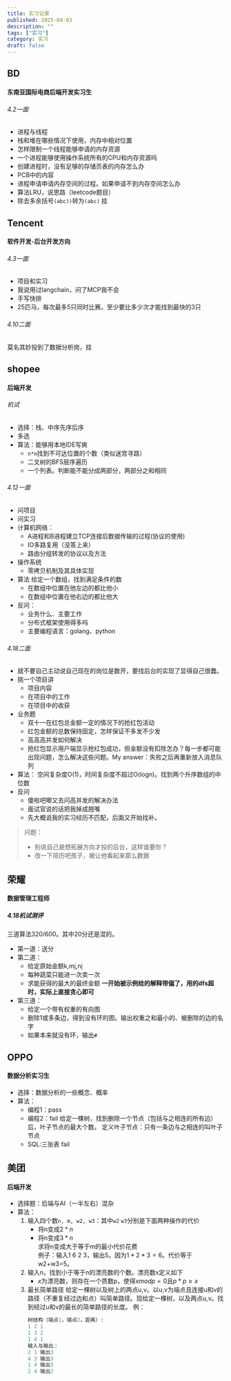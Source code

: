 ```yaml
---
title: 实习记录
published: 2025-04-03
description: ""
tags: ["实习"]
category: 实习
draft: false
---
```


## BD
#### 东南亚国际电商后端开发实习生
###### 4.2一面 
- 进程与线程
- 栈和堆在哪些情况下使用，内存中相对位置
- 怎样限制一个线程能够申请的内存资源
- 一个进程能够使用操作系统所有的CPU和内存资源吗
- 创建进程时，没有足够的存储页表的内存怎么办
- PCB中的内容
- 进程申请申请内存空间的过程。如果申请不到内存空间怎么办
- 算法LRU，说思路（leetcode题目）
- 除去多余括号`(abc))`转为`(abc)`
挂

## Tencent
####  软件开发-后台开发方向
###### 4.3一面
- 项目和实习
- 我说用过langchain，问了MCP我不会
- 手写快排
- 25匹马，每次最多5只同时比赛。至少要比多少次才能找到最快的3只
###### 4.10二面
莫名其妙投到了数据分析岗，挂

## shopee
#### 后端开发
###### 机试
- 选择：栈、中序先序后序
- 多选
- 算法：能够用本地IDE写爽
  + `n*n`找到不可达位置的个数（类似迷宫寻路）
  + 二叉树的BFS层序遍历
  + 一个列表。判断能不能分成两部分，两部分之和相同
###### 4.12一面
- 问项目
- 问实习
- 计算机网络：
  + A进程和B进程建立TCP连接后数据传输的过程(协议的使用)
  + IO多路复用（没答上来）
  + 路由分组转发的协议以及方法  
- 操作系统
  + 零拷贝机制及其具体实现
- 算法
  给定一个数组，找到满足条件的数
  + 在数组中位置在他左边的都比他小
  + 在数组中位置在他右边的都比他大
- 反问：
  + 业务什么、主要工作
  + 分布式框架使用得多吗
  + 主要编程语言：golang、python
###### 4.18二面
- 就不要自己主动说自己现在的岗位是数开，要找后台的实现了显得自己很蠢。
- 挑一个项目讲
  + 项目内容
  + 在项目中的工作
  + 在项目中的收获
- 业务题
  + 双十一在红包总金额一定的情况下的抢红包活动
  + 红包金额的总数保持固定，怎样保证不多发不少发
  + 高高高并发如何解决
  + 抢红包显示用户端显示抢红包成功，但金额没有扣除怎办？每一步都可能出现问题，怎么解决这些问题。My answer：失败之后再重新放入消息队列
- 算法：
  空间复杂度O(1)，时间复杂度不超过O(logn)。找到两个升序数组的中位数
- 反问
  + 傻啦吧唧又去问高并发的解决办法
  + 面试官说的话把我掉成翘嘴
  + 先大概说我的实习经历不匹配，后面又开始找补。
> 问题：
>  - 别说自己是想拓展方向才投的后台，这样谁要你？
>  - 改一下简历吧孩子，被让他看起来那么数据

## 荣耀
#### 数据管理工程师
##### 4.18机试测评
三道算法320/600。其中20分还是混的。
- 第一道：送分
- 第二道：
  - 给定原始金额k,m[i](进价),n[i](售价)
  - 每种蔬菜只能进一次卖一次
  - 求能获得的最大的最终金额
  **一开始被示例给的解释带偏了，用的dfs超时，实际上直接贪心即可**
- 第三道：
  - 给定一个带有权重的有向图
  - 删除1或多条边，得到没有环的图。输出权重之和最小的、被删除的边的名字
  - 如果本来就没有环，输出`#`

## OPPO
#### 数据分析实习生
- 选择：数据分析的一些概念、概率
- 算法：
  + 编程1：pass
  + 编程2：fail
    给定一棵树，找到删除一个节点（包括与之相连的所有边）后，叶子节点的最大个数。
    定义叶子节点：只有一条边与之相连的叫叶子节点
  + SQL:三张表 fail

## 美团
#### 后端开发
- 选择题：后端与AI（一半左右）混杂
- 算法：
  1. 输入四个数`n, m, w2, w3`：其中`w2` `w3`分别是下面两种操作的代价
       + 将n变成$2*n$
       + 将n变成$3*n$ 
    <br>求将n变成大于等于m的最小代价花费<br>
    例子：输入1 6 2 3，输出5。因为$1*2*3 = 6$。代价等于w2+w3=5。
  2. 输入n，找到小于等于n的漂亮数的个数。漂亮数x定义如下
       + $x$为漂亮数，则存在一个质数p，使得$xmodp=0$且$p*p≥x$ 
  3. 最长简单路径
     给定一棵树以及树上的两点u,v。以u,v为端点且连接u和v的路径（不重复经过边和点）叫简单路径。现给定一棵树，以及两点u,v。找到经过u和v的最长的简单路径的长度。
     例：
     ```python
     树结构（端点1，端点2，距离）:
     1 2 1 
     1 3 2
     1 4 1
     输入与输出：
     2 1 输出3
     4 3 输出3
     1 4 输出3
     2 4 输出2
     ```